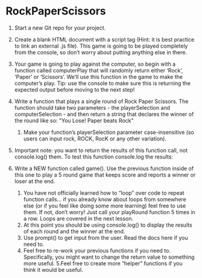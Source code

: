 # RockPaperScissors

1. Start a new Git repo for your project.

2. Create a blank HTML document with a script tag (Hint: it is best practice to link an external .js file). This game is going to be played completely from the console, so don’t worry about putting anything else in there.

3. Your game is going to play against the computer, so begin with a function called computerPlay that will randomly return either ‘Rock’, ‘Paper’ or ‘Scissors’. We’ll use this function in the game to make the computer’s play. Tip: use the console to make sure this is returning the expected output before moving to the next step!

4. Write a function that plays a single round of Rock Paper Scissors. The function should take two parameters - the playerSelection and computerSelection - and then return a string that declares the winner of the round like so: "You Lose! Paper beats Rock"

   1. Make your function’s playerSelection parameter case-insensitive (so users can input rock, ROCK, RocK or any other variation).

5. Important note: you want to return the results of this function call, not console.log() them. To test this function console.log the results:

6. Write a NEW function called game(). Use the previous function inside of this one to play a 5 round game that keeps score and reports a winner or loser at the end.

   1. You have not officially learned how to “loop” over code to repeat function calls… if you already know about loops from somewhere else (or if you feel like doing some more learning) feel free to use them. If not, don’t worry! Just call your playRound function 5 times in a row. Loops are covered in the next lesson.
   2. At this point you should be using console.log() to display the results of each round and the winner at the end.
   3. Use prompt() to get input from the user. Read the docs here if you need to.
   4. Feel free to re-work your previous functions if you need to. Specifically, you might want to change the return value to something more useful.
      5.Feel free to create more “helper” functions if you think it would be useful.
